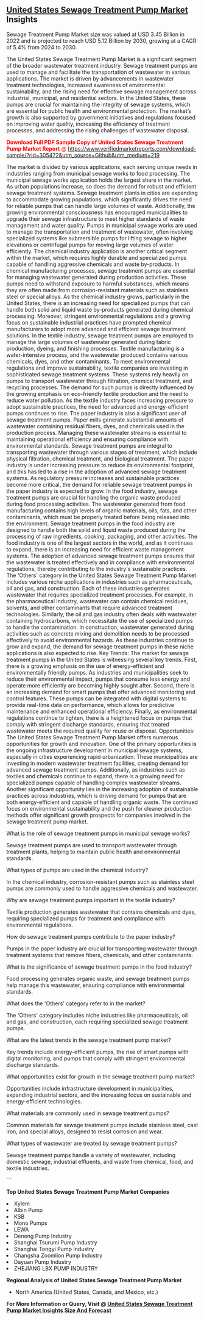 <h2><a href="https://www.verifiedmarketreports.com/download-sample/?rid=305472&amp;utm_source=Github&amp;utm_medium=219" target="_blank">United States Sewage Treatment Pump Market</a> Insights</h2><p>Sewage Treatment Pump Market size was valued at USD 3.45 Billion in 2022 and is projected to reach USD 5.12 Billion by 2030, growing at a CAGR of 5.4% from 2024 to 2030.</p><p> <p>The United States Sewage Treatment Pump Market is a significant segment of the broader wastewater treatment industry. Sewage treatment pumps are used to manage and facilitate the transportation of wastewater in various applications. The market is driven by advancements in wastewater treatment technologies, increased awareness of environmental sustainability, and the rising need for effective sewage management across industrial, municipal, and residential sectors. In the United States, these pumps are crucial for maintaining the integrity of sewage systems, which are essential for public health and environmental protection. The market’s growth is also supported by government initiatives and regulations focused on improving water quality, increasing the efficiency of treatment processes, and addressing the rising challenges of wastewater disposal. <p><span class=""><span style="color: #ff0000;"><strong>Download Full PDF Sample Copy of United States Sewage Treatment Pump Market Report</strong> @ </span><a href="https://www.verifiedmarketreports.com/download-sample/?rid=305472&amp;utm_source=Github&amp;utm_medium=219" target="_blank">https://www.verifiedmarketreports.com/download-sample/?rid=305472&amp;utm_source=Github&amp;utm_medium=219</a></span></p> The market is divided by various applications, each serving unique needs in industries ranging from municipal sewage works to food processing. The municipal sewage works application holds the largest share in the market. As urban populations increase, so does the demand for robust and efficient sewage treatment systems. Sewage treatment plants in cities are expanding to accommodate growing populations, which significantly drives the need for reliable pumps that can handle large volumes of waste. Additionally, the growing environmental consciousness has encouraged municipalities to upgrade their sewage infrastructure to meet higher standards of waste management and water quality. Pumps in municipal sewage works are used to manage the transportation and treatment of wastewater, often involving specialized systems like submersible pumps for lifting sewage to higher elevations or centrifugal pumps for moving large volumes of water efficiently. The chemical industry application is another critical segment within the market, which requires highly durable and specialized pumps capable of handling aggressive chemicals and waste by-products. In chemical manufacturing processes, sewage treatment pumps are essential for managing wastewater generated during production activities. These pumps need to withstand exposure to harmful substances, which means they are often made from corrosion-resistant materials such as stainless steel or special alloys. As the chemical industry grows, particularly in the United States, there is an increasing need for specialized pumps that can handle both solid and liquid waste by-products generated during chemical processing. Moreover, stringent environmental regulations and a growing focus on sustainable industrial practices have prompted chemical manufacturers to adopt more advanced and efficient sewage treatment solutions. In the textile industry, sewage treatment pumps are employed to manage the large volumes of wastewater generated during fabric production, dyeing, and finishing processes. Textile manufacturing is a water-intensive process, and the wastewater produced contains various chemicals, dyes, and other contaminants. To meet environmental regulations and improve sustainability, textile companies are investing in sophisticated sewage treatment systems. These systems rely heavily on pumps to transport wastewater through filtration, chemical treatment, and recycling processes. The demand for such pumps is directly influenced by the growing emphasis on eco-friendly textile production and the need to reduce water pollution. As the textile industry faces increasing pressure to adopt sustainable practices, the need for advanced and energy-efficient pumps continues to rise. The paper industry is also a significant user of sewage treatment pumps. Paper mills generate substantial amounts of wastewater containing residual fibers, dyes, and chemicals used in the production process. Managing these wastewater streams is essential to maintaining operational efficiency and ensuring compliance with environmental standards. Sewage treatment pumps are integral to transporting wastewater through various stages of treatment, which include physical filtration, chemical treatment, and biological treatment. The paper industry is under increasing pressure to reduce its environmental footprint, and this has led to a rise in the adoption of advanced sewage treatment systems. As regulatory pressure increases and sustainable practices become more critical, the demand for reliable sewage treatment pumps in the paper industry is expected to grow. In the food industry, sewage treatment pumps are crucial for handling the organic waste produced during food processing activities. The wastewater generated from food manufacturing contains high levels of organic materials, oils, fats, and other contaminants, which must be properly treated before being released into the environment. Sewage treatment pumps in the food industry are designed to handle both the solid and liquid waste produced during the processing of raw ingredients, cooking, packaging, and other activities. The food industry is one of the largest sectors in the world, and as it continues to expand, there is an increasing need for efficient waste management systems. The adoption of advanced sewage treatment pumps ensures that the wastewater is treated effectively and in compliance with environmental regulations, thereby contributing to the industry's sustainable practices. The 'Others' category in the United States Sewage Treatment Pump Market includes various niche applications in industries such as pharmaceuticals, oil and gas, and construction. Each of these industries generates wastewater that requires specialized treatment processes. For example, in the pharmaceutical industry, wastewater can contain chemical residues, solvents, and other contaminants that require advanced treatment technologies. Similarly, the oil and gas industry often deals with wastewater containing hydrocarbons, which necessitate the use of specialized pumps to handle the contamination. In construction, wastewater generated during activities such as concrete mixing and demolition needs to be processed effectively to avoid environmental hazards. As these industries continue to grow and expand, the demand for sewage treatment pumps in these niche applications is also expected to rise. Key Trends: The market for sewage treatment pumps in the United States is witnessing several key trends. First, there is a growing emphasis on the use of energy-efficient and environmentally friendly pumps. As industries and municipalities seek to reduce their environmental impact, pumps that consume less energy and operate more efficiently are becoming highly sought after. Second, there is an increasing demand for smart pumps that offer advanced monitoring and control features. These pumps can be integrated with digital systems to provide real-time data on performance, which allows for predictive maintenance and enhanced operational efficiency. Finally, as environmental regulations continue to tighten, there is a heightened focus on pumps that comply with stringent discharge standards, ensuring that treated wastewater meets the required quality for reuse or disposal. Opportunities: The United States Sewage Treatment Pump Market offers numerous opportunities for growth and innovation. One of the primary opportunities is the ongoing infrastructure development in municipal sewage systems, especially in cities experiencing rapid urbanization. These municipalities are investing in modern wastewater treatment facilities, creating demand for advanced sewage treatment pumps. Additionally, as industries such as textiles and chemicals continue to expand, there is a growing need for specialized pumps capable of handling complex wastewater streams. Another significant opportunity lies in the increasing adoption of sustainable practices across industries, which is driving demand for pumps that are both energy-efficient and capable of handling organic waste. The continued focus on environmental sustainability and the push for cleaner production methods offer significant growth prospects for companies involved in the sewage treatment pump market. <p>What is the role of sewage treatment pumps in municipal sewage works?</p> <p>Sewage treatment pumps are used to transport wastewater through treatment plants, helping to maintain public health and environmental standards.</p> <p>What types of pumps are used in the chemical industry?</p> <p>In the chemical industry, corrosion-resistant pumps such as stainless steel pumps are commonly used to handle aggressive chemicals and wastewater.</p> <p>Why are sewage treatment pumps important in the textile industry?</p> <p>Textile production generates wastewater that contains chemicals and dyes, requiring specialized pumps for treatment and compliance with environmental regulations.</p> <p>How do sewage treatment pumps contribute to the paper industry?</p> <p>Pumps in the paper industry are crucial for transporting wastewater through treatment systems that remove fibers, chemicals, and other contaminants.</p> <p>What is the significance of sewage treatment pumps in the food industry?</p> <p>Food processing generates organic waste, and sewage treatment pumps help manage this wastewater, ensuring compliance with environmental standards.</p> <p>What does the 'Others' category refer to in the market?</p> <p>The 'Others' category includes niche industries like pharmaceuticals, oil and gas, and construction, each requiring specialized sewage treatment pumps.</p> <p>What are the latest trends in the sewage treatment pump market?</p> <p>Key trends include energy-efficient pumps, the rise of smart pumps with digital monitoring, and pumps that comply with stringent environmental discharge standards.</p> <p>What opportunities exist for growth in the sewage treatment pump market?</p> <p>Opportunities include infrastructure development in municipalities, expanding industrial sectors, and the increasing focus on sustainable and energy-efficient technologies.</p> <p>What materials are commonly used in sewage treatment pumps?</p> <p>Common materials for sewage treatment pumps include stainless steel, cast iron, and special alloys, designed to resist corrosion and wear.</p> <p>What types of wastewater are treated by sewage treatment pumps?</p> <p>Sewage treatment pumps handle a variety of wastewater, including domestic sewage, industrial effluents, and waste from chemical, food, and textile industries.</p> ```</p><p><strong>Top United States Sewage Treatment Pump Market Companies</strong></p><div data-test-id=""><p><li>Xylem</li><li> Albin Pump</li><li> KSB</li><li> Mono Pumps</li><li> LEWA</li><li> Deneng Pump Industry</li><li> Shanghai Tsurumi Pump Industry</li><li> Shanghai Tongyi Pump Industry</li><li> Changsha Zoomlion Pump Industry</li><li> Dayuan Pump Industry</li><li> ZHEJIANG LBX PUMP INDUSTRY</li></p><div><strong>Regional Analysis of&nbsp;United States Sewage Treatment Pump Market</strong></div><ul><li dir="ltr"><p dir="ltr">North America&nbsp;(United States, Canada, and Mexico, etc.)</p></li></ul><p><strong>For More Information or Query, Visit @&nbsp;</strong><strong><a href="https://www.verifiedmarketreports.com/product/sewage-treatment-pump-market/?utm_source=Github&amp;utm_medium=219" target="_blank">United States Sewage Treatment Pump Market Insights Size And Forecast</a></strong></p></div>
